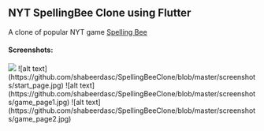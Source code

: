 NYT SpellingBee Clone using Flutter
------
A clone of popular NYT game [Spelling Bee](https://www.nytimes.com/puzzles/spelling-bee)

#### Screenshots:
<img src="[https://github.com/favicon.ico](https://github.com/shabeerdasc/SpellingBeeClone/blob/master/screenshots/start_page.jpg" width="90">
![alt text](https://github.com/shabeerdasc/SpellingBeeClone/blob/master/screenshots/start_page.jpg)
![alt text](https://github.com/shabeerdasc/SpellingBeeClone/blob/master/screenshots/game_page1.jpg) 
![alt text](https://github.com/shabeerdasc/SpellingBeeClone/blob/master/screenshots/game_page2.jpg)

